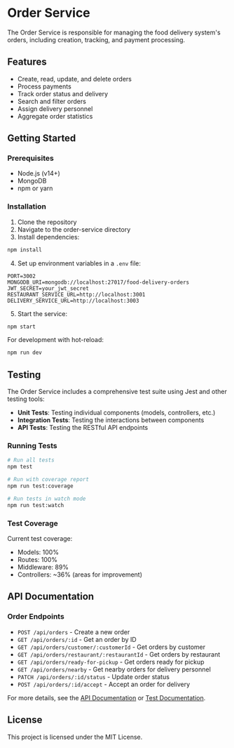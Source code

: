 # Order Service

The Order Service is responsible for managing the food delivery system's orders, including creation, tracking, and payment processing.

## Features

- Create, read, update, and delete orders
- Process payments
- Track order status and delivery
- Search and filter orders
- Assign delivery personnel
- Aggregate order statistics

## Getting Started

### Prerequisites

- Node.js (v14+)
- MongoDB
- npm or yarn

### Installation

1. Clone the repository
2. Navigate to the order-service directory
3. Install dependencies:

```bash
npm install
```

4. Set up environment variables in a `.env` file:

```
PORT=3002
MONGODB_URI=mongodb://localhost:27017/food-delivery-orders
JWT_SECRET=your_jwt_secret
RESTAURANT_SERVICE_URL=http://localhost:3001
DELIVERY_SERVICE_URL=http://localhost:3003
```

5. Start the service:

```bash
npm start
```

For development with hot-reload:

```bash
npm run dev
```

## Testing

The Order Service includes a comprehensive test suite using Jest and other testing tools:

- **Unit Tests**: Testing individual components (models, controllers, etc.)
- **Integration Tests**: Testing the interactions between components
- **API Tests**: Testing the RESTful API endpoints

### Running Tests

```bash
# Run all tests
npm test

# Run with coverage report
npm run test:coverage

# Run tests in watch mode
npm run test:watch
```

### Test Coverage

Current test coverage:
- Models: 100%
- Routes: 100%
- Middleware: 89%
- Controllers: ~36% (areas for improvement)

## API Documentation

### Order Endpoints

- `POST /api/orders` - Create a new order
- `GET /api/orders/:id` - Get an order by ID
- `GET /api/orders/customer/:customerId` - Get orders by customer
- `GET /api/orders/restaurant/:restaurantId` - Get orders by restaurant
- `GET /api/orders/ready-for-pickup` - Get orders ready for pickup
- `GET /api/orders/nearby` - Get nearby orders for delivery personnel
- `PATCH /api/orders/:id/status` - Update order status
- `POST /api/orders/:id/accept` - Accept an order for delivery

For more details, see the [API Documentation](../docs/api.md) or [Test Documentation](./TEST-DOCUMENTATION.md).

## License

This project is licensed under the MIT License.
